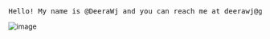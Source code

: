<pre>
Hello! My name is @DeeraWj and you can reach me at deerawj@gmail.com. I am currently learning Python and Rust and am always eager to expand my knowledge and skillset in the field of programming. In my free time, I am also working on developing my own website, deerawj.com, which is still under construction. If you have a project in mind or are looking for someone to collaborate with on anything open source, please don't hesitate to reach out to me. I am excited to take on new challenges and grow as a programmer. Thank you for taking the time to get to know me!
</pre>
![image](https://user-images.githubusercontent.com/84235833/169827750-a39413e2-3382-40ff-a004-d8b294c011da.png)

<!---
DeeraWj/DeeraWj is a ✨ special ✨ repository because its `README.md` (this file) appears on your GitHub profile.
You can click the Preview link to take a look at your changes.

- 👀 I’m interested computer programming & ethical hacking
- 🌱 I’m currently learning PHP & web dev
- 💞️ I’m looking to collaborate on anything open source
- 📫 How to reach me, I dont Know ¯\_(ツ)_/¯

--->

